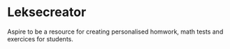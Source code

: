 # Leksecreator
Aspire to be a resource for creating personalised homwork, math tests and exercices for students.
